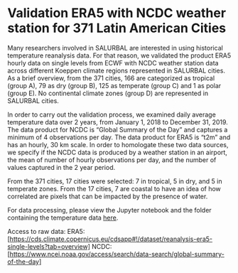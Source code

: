 # Validation ERA5 with NCDC weather station for 371 Latin American Cities

Many researchers involved in SALURBAL are interested in using historical temperature reanalysis data. For that reason, we validated the product ERA5 hourly data on single levels from ECWF with NCDC weather station data across different Koeppen climate regions represented in SALURBAL cities. As a brief overview, from the 371 cities, 166 are categorized as tropical (group A), 79 as dry (group B), 125 as temperate (group C) and 1 as polar (group E). No continental climate zones (group D) are represented in SALURBAL cities.

In order to carry out the validation process, we examined daily average temperature data over 2 years, from January 1, 2018 to December 31, 2019. The data product for NCDC is “Global Summary of the Day” and captures a minimum of 4 observations per day. The data product for ERA5 is “t2m” and has an hourly, 30 km scale. In order to homologate these two data sources, we specify if the NCDC data is produced by a weather station in an airport, the mean of number of hourly observations per day, and the number of values captured in the 2 year period.

From the 371 cities, 17 cities were selected: 7 in tropical, 5 in dry, and 5 in temperate zones. From the 17 cities, 7 are coastal to have an idea of how correlated are pixels that can be impacted by the presence of water.

For data processing, please view the Jupyter notebook and the folder containing the temperature data [here](https://github.com/ifarah/salurbal_era5_ncdc/data_processing.ipynb). 

Access to raw data:
ERA5: [https://cds.climate.copernicus.eu/cdsapp#!/dataset/reanalysis-era5-single-levels?tab=overview]
NCDC: [https://www.ncei.noaa.gov/access/search/data-search/global-summary-of-the-day]
